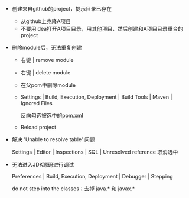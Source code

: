 - 创建来自github的project，提示目录已存在

  - 从github上克隆A项目
  - 不要用idea打开A项目目录，用其他项目，然后创建和A项目目录重合的project

- 删除module后，无法重复创建

  - 右键 | remove module

  - 右键 | delete module

  - 在父pom中删除module

  - Settings | Build, Execution, Deployment | Build Tools | Maven | Ignored Files

    反向勾选被选中的pom.xml

  - Reload project

- 解决 'Unable to resolve table' 问题

  Settings | Editor | Inspections | SQL | Unresolved reference 取消选中

- 无法进入JDK源码进行调试

  Preferences | Build, Execution, Deployment | Debugger | Stepping

  do not step into the classes；去掉 java.* 和 javax.*
